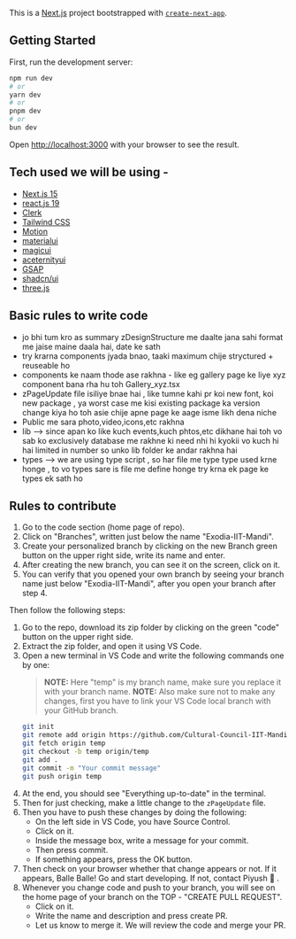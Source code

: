 This is a [Next.js](https://nextjs.org) project bootstrapped with [`create-next-app`](https://nextjs.org/docs/app/api-reference/cli/create-next-app).

## Getting Started

First, run the development server:

```bash
npm run dev
# or
yarn dev
# or
pnpm dev
# or
bun dev
```

Open [http://localhost:3000](http://localhost:3000) with your browser to see the result.

<!-- adding tech stack used heading and their links name  -->

## Tech used we will be using - 

- [Next.js 15](https://nextjs.org)
- [react.js 19](https://react.dev/)
- [Clerk](https://clerk.dev)
- [Tailwind CSS](https://tailwindcss.com)
- [Motion](https://motion.dev)
- [materialui](https://mui.com/material-ui/)
- [magicui](https://magicui.design/)
- [aceternityui](https://ui.aceternity.com/)
- [GSAP](https://gsap.com)
- [shadcn/ui](https://ui.shadcn.com/)
- [three.js](https://threejs.org/)

## Basic rules to write code

- jo bhi tum kro as summary zDesignStructure me daalte jana sahi format me jaise maine daala hai, date ke sath
- try krarna components jyada bnao, taaki maximum chije stryctured + reuseable ho 
- components ke naam thode ase rakhna - like eg gallery page ke liye xyz component bana rha hu toh Gallery_xyz.tsx 
- zPageUpdate file isiliye bnae hai , like tumne kahi pr koi new font, koi new package , ya worst case me kisi existing package ka version change kiya ho 
    toh asie chije apne page ke aage isme likh dena niche 
- Public me sara photo,video,icons,etc rakhna 
- lib --> since apan ko like kuch events,kuch phtos,etc dikhane hai toh vo sab ko exclusively database me rakhne ki need nhi hi kyokii vo kuch hi hai limited in number 
            so unko lib folder ke andar rakhna hai 
- types --> we are using type script , so har file me type type used krne honge , to vo types sare is file me define honge 
                    try krna ek page ke types ek sath ho 
## Rules to contribute

1. Go to the code section (home page of repo).
2. Click on "Branches", written just below the name "Exodia-IIT-Mandi".
3. Create your personalized branch by clicking on the new Branch green button on the upper right side, write its name and enter.
4. After creating the new branch, you can see it on the screen, click on it.
5. You can verify that you opened your own branch by seeing your branch name just below "Exodia-IIT-Mandi", after you open your branch after step 4.

Then follow the following steps:

1. Go to the repo, download its zip folder by clicking on the green "code" button on the upper right side.
2. Extract the zip folder, and open it using VS Code.
3. Open a new terminal in VS Code and write the following commands one by one:
    > **NOTE:** Here "temp" is my branch name, make sure you replace it with your branch name.
    > **NOTE:** Also make sure not to make any changes, first you have to link your VS Code local branch with your GitHub branch.
    ```bash
    git init
    git remote add origin https://github.com/Cultural-Council-IIT-Mandi/Exodia-IIT-Mandi.git
    git fetch origin temp
    git checkout -b temp origin/temp
    git add .
    git commit -m "Your commit message"
    git push origin temp
    ```
4. At the end, you should see "Everything up-to-date" in the terminal.
5. Then for just checking, make a little change to the `zPageUpdate` file.
6. Then you have to push these changes by doing the following:
    - On the left side in VS Code, you have Source Control.
    - Click on it.
    - Inside the message box, write a message for your commit.
    - Then press commit.
    - If something appears, press the OK button.
7. Then check on your browser whether that change appears or not. If it appears, Balle Balle! Go and start developing. If not, contact Piyush 🫠 .
8. Whenever you change code and push to your branch, you will see on the home page of your branch on the TOP - "CREATE PULL REQUEST".
    - Click on it.
    - Write the name and description and press create PR.
    - Let us know to merge it. We will review the code and merge your PR.
